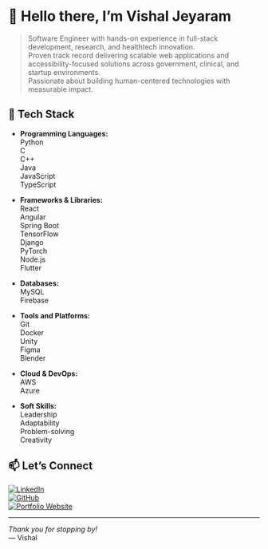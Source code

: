 # 👋 Hello there, I’m **Vishal Jeyaram**

> Software Engineer with hands-on experience in full-stack development, research, and healthtech innovation.  
> Proven track record delivering scalable web applications and accessibility-focused solutions across government, clinical, and startup environments.  
> Passionate about building human-centered technologies with measurable impact.

## 🚀 Tech Stack
- **Programming Languages:**  
  Python  
  C  
  C++  
  Java  
  JavaScript  
  TypeScript

- **Frameworks & Libraries:**  
  React  
  Angular  
  Spring Boot  
  TensorFlow  
  Django  
  PyTorch  
  Node.js  
  Flutter

- **Databases:**  
  MySQL  
  Firebase

- **Tools and Platforms:**  
  Git  
  Docker  
  Unity  
  Figma  
  Blender

- **Cloud & DevOps:**  
  AWS  
  Azure

- **Soft Skills:**  
  Leadership  
  Adaptability  
  Problem-solving  
  Creativity

## 📫 Let’s Connect

[![LinkedIn](https://img.shields.io/badge/-LinkedIn-blue?style=flat&logo=linkedin)](https://linkedin.com/in/vishaljeyaram)  
[![GitHub](https://img.shields.io/badge/-GitHub-gray?style=flat&logo=github)](https://github.com/VishalJeyaram)  
[![Portfolio Website](https://img.shields.io/badge/🔗-Portfolio-blue?style=flat&logo=google-chrome)](https://vishaljeyaram-portfolio.netlify.app/)

---

*Thank you for stopping by!*  
— Vishal  

